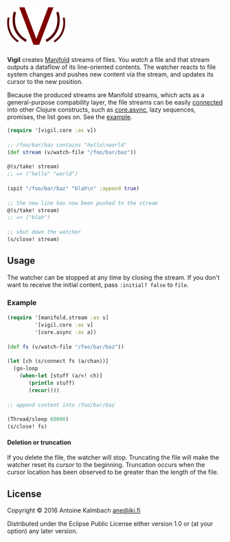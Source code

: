 # ![Vigil](./doc/vigil.png)

**Vigil** creates [Manifold](https://github.com/ztellman/manifold)
streams of files. You *watch* a file and that stream outputs a dataflow of its line-oriented contents. The
watcher reacts to file system changes and pushes new content via the stream, and updates its cursor
to the new position.

Because the produced streams are Manifold streams, which acts as a general-purpose compability
layer, the file streams can be easily
[connected](https://github.com/ztellman/manifold/blob/master/docs/stream.md) into other 
Clojure constructs, such as [core.async](https://github.com/clojure/core.async), lazy sequences,
promises, the list goes on. See the [example](#example).

``` clojure
(require '[vigil.core :as v])

;; /foo/bar/baz contains "hello\nworld"
(def stream (v/watch-file "/foo/bar/baz"))

@(s/take! stream)
;; => ("hello" "world")

(spit "/foo/bar/baz" "blah\n" :append true)

;; the new line has now been pushed to the stream
@(s/take! stream)
;; => ("blah")

;; shut down the watcher
(s/close! stream)

```


## Usage

The watcher can be stopped at any time by closing the stream. If you don't want to receive the
initial content, pass `:initial? false` to `file`.

### Example

``` clojure
(require '[manifold.stream :as s]
         '[vigil.core :as v]
         '[core.async :as a])
         
(def fs (v/watch-file "/foo/bar/baz"))

(let [ch (s/connect fs (a/chan))]
  (go-loop
    (when-let [stuff (a/<! ch)]
       (println stuff)
       (recur))))
       
;; append content into /foo/bar/baz
       
(Thread/sleep 60000)
(s/close! fs)

```

#### Deletion or truncation

If you delete the file, the watcher will stop. Truncating the file will make the watcher reset its
*cursor* to the beginning. Truncation occurs when the cursor location has been observed to be
greater than the length of the file.

## License

Copyright © 2016 Antoine Kalmbach <ane@iki.fi>

Distributed under the Eclipse Public License either version 1.0 or (at
your option) any later version.
